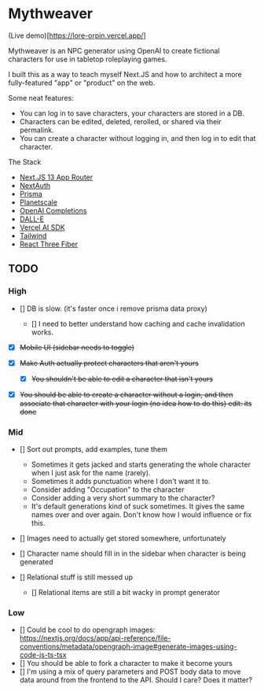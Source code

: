 # Mythweaver

(Live demo)[https://lore-orpin.vercel.app/]

Mythweaver is an NPC generator using OpenAI to create fictional characters for
use in tabletop roleplaying games.

I built this as a way to teach myself Next.JS and how to architect a more
fully-featured "app" or "product" on the web.

Some neat features:

- You can log in to save characters, your characters are stored in a DB.
- Characters can be edited, deleted, rerolled, or shared via their permalink.
- You can create a character without logging in, and then log in to edit that
  character.

The Stack

- [Next.JS 13 App Router](https://nextjs.org/docs/app)
- [NextAuth](https://next-auth.js.org/)
- [Prisma](https://www.prisma.io/docs)
- [Planetscale](https://planetscale.com/)
- [OpenAI Completions](https://platform.openai.com/docs/api-reference/completions)
- [DALL-E](https://platform.openai.com/docs/api-reference/images)
- [Vercel AI SDK](https://sdk.vercel.ai/docs)
- [Tailwind](https://tailwindcss.com/docs/installation)
- [React Three Fiber](https://docs.pmnd.rs/react-three-fiber/getting-started/introduction)

## TODO

### High

- [] DB is slow. (it's faster once i remove prisma data proxy)

  - [] I need to better understand how caching and cache invalidation works.

- [x] ~~Mobile UI (sidebar needs to toggle)~~
- [x] ~~Make Auth actually protect characters that aren't yours~~

  - [x] ~~You shouldn't be able to edit a character that isn't yours~~

- [x] ~~You should be able to create a character without a login, and then associate
      that character with your login (no idea how to do this) edit: its done~~

### Mid

- [] Sort out prompts, add examples, tune them

  - Sometimes it gets jacked and starts generating the whole character when
    I just ask for the name (rarely).
  - Sometimes it adds punctuation where I don't want it to.
  - Consider adding "Occupation" to the character
  - Consider adding a very short summary to the character?
  - It's default generations kind of suck sometimes. It gives the same names
    over and over again. Don't know how I would influence or fix this.

- [] Images need to actually get stored somewhere, unfortunately
- [] Character name should fill in in the sidebar when character is being generated

- [] Relational stuff is still messed up
  - [] Relational items are still a bit wacky in prompt generator

### Low

- [] Could be cool to do opengraph images:
  https://nextjs.org/docs/app/api-reference/file-conventions/metadata/opengraph-image#generate-images-using-code-js-ts-tsx
- [] You should be able to fork a character to make it become yours
- [] I'm using a mix of query parameters and POST body data to move data around from
  the frontend to the API. Should I care? Does it matter?
